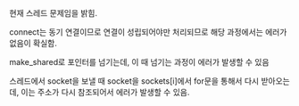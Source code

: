 현재 스레드 문제임을 밝힘.

connect는 동기 연결이므로 연결이 성립되어야만 처리되므로 해당 과정에서는 에러가 없음이 확실함.

make_shared로 포인터를 넘기는데, 이 때 넘기는 과정이 에러가 발생할 수 있음


스레드에서 socket을 보낼 때 socket을 sockets[i]에서 for문을 통해서 다시 받아오는데, 이는 주소가 다시 참조되어서 에러가 발생할 수 있음.